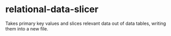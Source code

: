 # relational-data-slicer
Takes primary key values and slices relevant data out of data tables, writing them into a new file.
